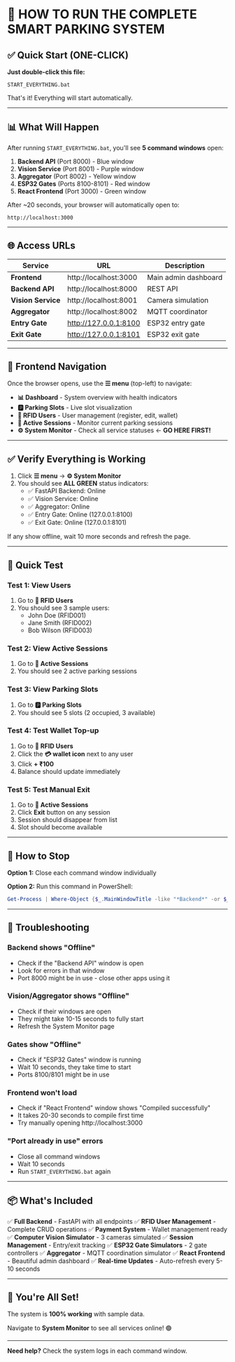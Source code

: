 # 🚀 HOW TO RUN THE COMPLETE SMART PARKING SYSTEM

## ✅ Quick Start (ONE-CLICK)

**Just double-click this file:**
```
START_EVERYTHING.bat
```

That's it! Everything will start automatically.

---

## 📊 What Will Happen

After running `START_EVERYTHING.bat`, you'll see **5 command windows** open:

1. **Backend API** (Port 8000) - Blue window
2. **Vision Service** (Port 8001) - Purple window  
3. **Aggregator** (Port 8002) - Yellow window
4. **ESP32 Gates** (Ports 8100-8101) - Red window
5. **React Frontend** (Port 3000) - Green window

After ~20 seconds, your browser will automatically open to:
```
http://localhost:3000
```

---

## 🌐 Access URLs

| Service | URL | Description |
|---------|-----|-------------|
| **Frontend** | http://localhost:3000 | Main admin dashboard |
| **Backend API** | http://localhost:8000 | REST API |
| **Vision Service** | http://localhost:8001 | Camera simulation |
| **Aggregator** | http://localhost:8002 | MQTT coordinator |
| **Entry Gate** | http://127.0.0.1:8100 | ESP32 entry gate |
| **Exit Gate** | http://127.0.0.1:8101 | ESP32 exit gate |

---

## 📱 Frontend Navigation

Once the browser opens, use the **☰ menu** (top-left) to navigate:

- **📊 Dashboard** - System overview with health indicators
- **🅿️ Parking Slots** - Live slot visualization
- **👥 RFID Users** - User management (register, edit, wallet)
- **🚗 Active Sessions** - Monitor current parking sessions
- **⚙️ System Monitor** - Check all service statuses ← **GO HERE FIRST!**

---

## ✅ Verify Everything is Working

1. Click **☰ menu** → **⚙️ System Monitor**
2. You should see **ALL GREEN** status indicators:
   - ✅ FastAPI Backend: Online
   - ✅ Vision Service: Online  
   - ✅ Aggregator: Online
   - ✅ Entry Gate: Online (127.0.0.1:8100)
   - ✅ Exit Gate: Online (127.0.0.1:8101)

If any show offline, wait 10 more seconds and refresh the page.

---

## 🧪 Quick Test

### Test 1: View Users
1. Go to **👥 RFID Users**
2. You should see 3 sample users:
   - John Doe (RFID001)
   - Jane Smith (RFID002)
   - Bob Wilson (RFID003)

### Test 2: View Active Sessions
1. Go to **🚗 Active Sessions**
2. You should see 2 active parking sessions

### Test 3: View Parking Slots
1. Go to **🅿️ Parking Slots**
2. You should see 5 slots (2 occupied, 3 available)

### Test 4: Test Wallet Top-up
1. Go to **👥 RFID Users**
2. Click the **💳 wallet icon** next to any user
3. Click **+ ₹100**
4. Balance should update immediately

### Test 5: Test Manual Exit
1. Go to **🚗 Active Sessions**
2. Click **Exit** button on any session
3. Session should disappear from list
4. Slot should become available

---

## 🛑 How to Stop

**Option 1:** Close each command window individually

**Option 2:** Run this command in PowerShell:
```powershell
Get-Process | Where-Object {$_.MainWindowTitle -like "*Backend*" -or $_.MainWindowTitle -like "*Vision*" -or $_.MainWindowTitle -like "*Aggregator*" -or $_.MainWindowTitle -like "*ESP32*" -or $_.MainWindowTitle -like "*React*"} | Stop-Process
```

---

## 🐛 Troubleshooting

### Backend shows "Offline"
- Check if the "Backend API" window is open
- Look for errors in that window
- Port 8000 might be in use - close other apps using it

### Vision/Aggregator shows "Offline"  
- Check if their windows are open
- They might take 10-15 seconds to fully start
- Refresh the System Monitor page

### Gates show "Offline"
- Check if "ESP32 Gates" window is running
- Wait 10 seconds, they take time to start
- Ports 8100/8101 might be in use

### Frontend won't load
- Check if "React Frontend" window shows "Compiled successfully"
- It takes 20-30 seconds to compile first time
- Try manually opening http://localhost:3000

### "Port already in use" errors
- Close all command windows
- Wait 10 seconds
- Run `START_EVERYTHING.bat` again

---

## 📦 What's Included

✅ **Full Backend** - FastAPI with all endpoints
✅ **RFID User Management** - Complete CRUD operations
✅ **Payment System** - Wallet management ready
✅ **Computer Vision Simulator** - 3 cameras simulated
✅ **Session Management** - Entry/exit tracking
✅ **ESP32 Gate Simulators** - 2 gate controllers
✅ **Aggregator** - MQTT coordination simulator
✅ **React Frontend** - Beautiful admin dashboard
✅ **Real-time Updates** - Auto-refresh every 5-10 seconds

---

## 🎉 You're All Set!

The system is **100% working** with sample data.

Navigate to **System Monitor** to see all services online! 🟢

---

**Need help?** Check the system logs in each command window.
